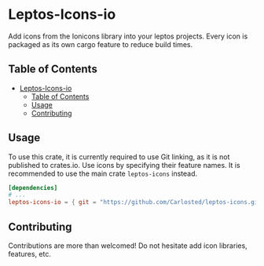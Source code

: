 # Leptos-Icons-io

Add icons from the Ionicons library into your leptos projects. Every icon is packaged as its own cargo feature to reduce build times.

## Table of Contents

- [Leptos-Icons-io](#leptos-icons-io)
  - [Table of Contents](#table-of-contents)
  - [Usage](#usage)
  - [Contributing](#contributing)

## Usage

To use this crate, it is currently required to use Git linking, as it is not published to crates.io.
Use icons by specifying their feature names. It is recommended to use the main crate `leptos-icons` instead.

```toml
[dependencies]
# ...
leptos-icons-io = { git = "https://github.com/Carlosted/leptos-icons.git" features = ["..."] }
```

## Contributing

Contributions are more than welcomed!
Do not hesitate add icon libraries, features, etc.
